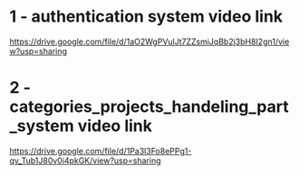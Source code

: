 # 1 - authentication system video link
https://drive.google.com/file/d/1aO2WgPVulJt7ZZsmiJqBb2j3bH8I2gn1/view?usp=sharing

# 2 - categories_projects_handeling_part_system video link
https://drive.google.com/file/d/1Pa3l3Fo8ePPg1-qv_Tub1J80v0i4pkGK/view?usp=sharing
